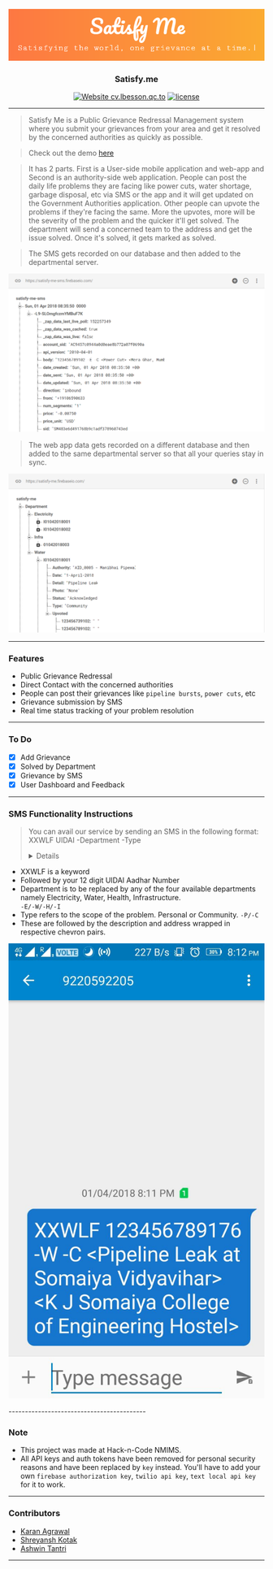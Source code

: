 <p align="center">
  <a href="" rel="noopener">
 <img src="./assets/satisfy-me.PNG"></a>
</p>

<h3 align="center">Satisfy.me</h3>

<div align="center">

[![Website cv.lbesson.qc.to](https://img.shields.io/website-up-down-green-red/http/cv.lbesson.qc.to.svg)](http://karanagrawal.me/Satisfy.me)
[![license](https://img.shields.io/github/license/nhnent/tui.editor.svg)](https://github.com/karan28598/Satisfy.me/blob/master/LICENSE)

</div>

------------------------------------------

>Satisfy Me is a Public Grievance Redressal Management system where you submit your grievances from your area and get it resolved by the concerned authorities as quickly as possible.

>Check out the demo [here](https://drive.google.com/drive/folders/1h_iS-qyv2xd4fbd3du-nHF0qu0-XWX-3?usp=sharing)

>It has 2 parts. First is a User-side mobile application and web-app and Second is an authority-side web application. People can post the daily life problems they are facing like power cuts, water shortage, garbage disposal, etc via SMS or the app and it will get updated on the Government Authorities application. Other people can upvote the problems if they're facing the same. More the upvotes, more will be the severity of the problem and the quicker it'll get solved. The department will send a concerned team to the address and get the issue solved. Once it's solved, it gets marked as solved.

> The SMS gets recorded on our database and then added to the departmental server.
<p align="center">
  <a href="" rel="noopener">
 <img src="./assets/sms.PNG"></a>
</p>

> The web app data gets recorded on a different database and then added to the same departmental server so that all your queries stay in sync.
<p align="center">
  <a href="" rel="noopener">
 <img src="./assets/database.PNG"></a>
</p>

------------------------------------------

### Features

- Public Grievance Redressal
- Direct Contact with the concerned authorities
- People can post their grievances like `pipeline bursts`, `power cuts`, etc
- Grievance submission by SMS
- Real time status tracking of your problem resolution

------------------------------------------

### To Do

- [x] Add Grievance
- [x] Solved by Department
- [x] Grievance by SMS
- [x] User Dashboard and Feedback

------------------------------------------

### SMS Functionality Instructions

> You can avail our service by sending an SMS in the following format:<br>
> XXWLF UIDAI -Department -Type <Details> <Address>
- XXWLF is a keyword
- Followed by your 12 digit UIDAI Aadhar Number
- Department is to be replaced by any of the four available departments namely Electricity, Water, Health, Infrastructure.<br> `-E/-W/-H/-I`
- Type refers to the scope of the problem. Personal or Community. `-P/-C`
- These are followed by the description and address wrapped in respective chevron pairs.
<p align="center">
  <a href="" rel="noopener">
 <img src="./assets/mobile.jpeg"></a>
</p>
------------------------------------------

### Note

- This project was made at Hack-n-Code NMIMS.
- All API keys and auth tokens have been removed for personal security reasons and have been replaced by `key` instead. You'll have to add your own `firebase authorization key`, `twilio api key`, `text local api key` for it to work.

------------------------------------------

### Contributors

- [Karan Agrawal](https://github.com/karan28598)
- [Shreyansh Kotak](https://github.com/shreyanshkotak)
- [Ashwin Tantri](https://github.com/ashwintantri)

------------------------------------------